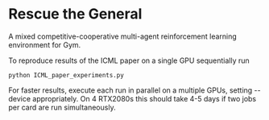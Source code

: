 # Rescue the General 

A mixed competitive-cooperative multi-agent reinforcement learning environment for Gym.

To reproduce results of the ICML paper on a single GPU sequentially run

```
python ICML_paper_experiments.py
```

For faster results, execute each run in parallel on a multiple GPUs, setting --device appropriately. On 4 RTX2080s this should take 4-5 days if two jobs per card are run simultaneously. 
